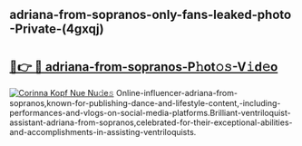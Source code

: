## adriana-from-sopranos-only-fans​-leaked-photo​-Private-(4gxqj)


# <h2><a href="https://mediaupload.pro?title=adriana-from-sopranos&ref=git">🔗👉 🔴 adriana-from-sopranos-P𝚑ot𝚘𝚜-V𝚒d𝚎o</a></h2>

[![Corinna Kopf Nue Nu𝚍e𝚜](https://i.imgur.com/0qMVB7G.gif)](https://mediaupload.pro?title=adriana-from-sopranos&ref=git)
Online-influencer-adriana-from-sopranos,known-for-publishing-dance-and-lifestyle-content,-including-performances-and-vlogs-on-social-media-platforms.Brilliant-ventriloquist-assistant-adriana-from-sopranos,celebrated-for-their-exceptional-abilities-and-accomplishments-in-assisting-ventriloquists.  